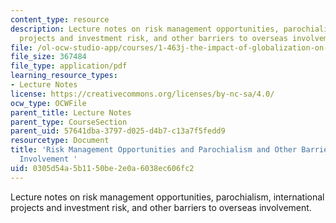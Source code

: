 ```yaml
---
content_type: resource
description: Lecture notes on risk management opportunities, parochialism, international
  projects and investment risk, and other barriers to overseas involvement.
file: /ol-ocw-studio-app/courses/1-463j-the-impact-of-globalization-on-the-built-environment-fall-2009/0305d54a5b1150be2e0a6038ec606fc2_MIT1_463JF09_notes09.pdf
file_size: 367484
file_type: application/pdf
learning_resource_types:
- Lecture Notes
license: https://creativecommons.org/licenses/by-nc-sa/4.0/
ocw_type: OCWFile
parent_title: Lecture Notes
parent_type: CourseSection
parent_uid: 57641dba-3797-d025-d4b7-c13a7f5fedd9
resourcetype: Document
title: 'Risk Management Opportunities and Parochialism and Other Barriers to Overseas
  Involvement '
uid: 0305d54a-5b11-50be-2e0a-6038ec606fc2
---
```

Lecture notes on risk management opportunities, parochialism, international projects and investment risk, and other barriers to overseas involvement.